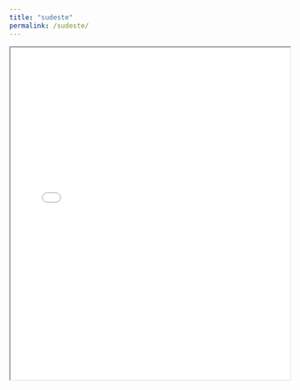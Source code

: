 ```yaml
---
title: "sudeste"
permalink: /sudeste/
---
```


<iframe src="../.shadow/sudeste.html" width="100%" height="600px"></iframe>
